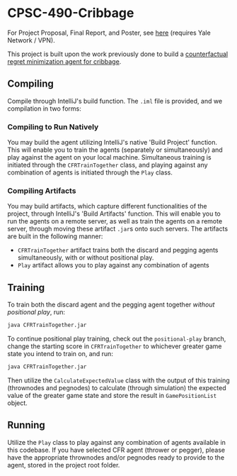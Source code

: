 # CPSC-490-Cribbage

For Project Proposal, Final Report, and Poster, see [here](https://zoo.cs.yale.edu/classes/cs490/23-24b/sebaraj.patrick.pds36/) (requires Yale Network / VPN).

This project is built upon the work previously done to build a [counterfactual regret minimization agent for cribbage](https://github.com/msolonko/CSEC-491-Cribbage/tree/master).

## Compiling
Compile through IntelliJ's build function. The `.iml` file is provided, and we compilation in two forms:

### Compiling to Run Natively
You may build the agent utilizing IntelliJ's native 'Build Project' function. This will enable you to train the agents (separately or simultaneously) and play against the agent on your local machine. Simultaneous training is initiated through the `CFRTrainTogether` class, and playing against any combination of agents is initiated through the `Play` class.

### Compiling Artifacts
You may build artifacts, which capture different functionalities of the project, through IntelliJ's 'Build Artifacts' function. This will enable you to run the agents on a remote server, as well as train the agents on a remote server, through moving these artifact `.jar`s onto such servers. The artifacts are built in the following manner:
- `CFRTrainTogether` artifact trains both the discard and pegging agents simultaneously, with or without positional play.
- `Play` artifact allows you to play against any combination of agents

## Training 
To train both the discard agent and the pegging agent together *without positional play*, run:
```bash
java CFRTrainTogether.jar
```

To continue positional play training, check out the `positional-play` branch, change the starting score in `CFRTrainTogether` to whichever greater game state you intend to train on, and run:
```bash
java CFRTrainTogether.jar
```
Then utilize the `CalculateExpectedValue` class with the output of this training (thrownodes and pegnodes) to calculate (through simulation) the expected value of the greater game state and store the result in `GamePositionList` object.

## Running
Utilize the `Play` class to play against any combination of agents available in this codebase. If you have selected CFR agent (thrower or pegger), please have the appropriate thrownodes and/or pegnodes ready to provide to the agent, stored in the project root folder.
